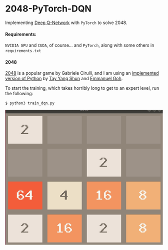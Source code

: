 # 2048-PyTorch-DQN

Implementing [Deep Q-Network](https://deepmind.com/research/dqn/) with `PyTorch` to solve 2048. 

#### Requirements:
`NVIDIA GPU` and `CUDA`, of course...  and `PyTorch`, along with some others in `requirements.txt`


#### 2048

[2048](https://github.com/gabrielecirulli/2048) is a popular game by Gabriele Cirulli, 
and I am using an [implemented version of Python](https://github.com/yangshun/2048-python) by [Tay Yang Shun](http://github.com/yangshun)
and [Emmanuel Goh](http://github.com/emman27).

To start the training, which takes horribly long to get to an expert level, run the following:
    
    $ python3 train_dqn.py

![screenshot](img/2048.gif)


